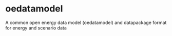 # oedatamodel
A common open energy data model (oedatamodel) and datapackage format for energy and scenario data
